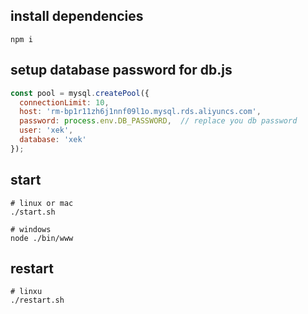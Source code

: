 ## install dependencies
```shell
npm i
```

## setup database password for db.js

```javascript
const pool = mysql.createPool({
  connectionLimit: 10,
  host: 'rm-bp1r11zh6j1nnf09l1o.mysql.rds.aliyuncs.com',
  password: process.env.DB_PASSWORD,  // replace you db password
  user: 'xek',
  database: 'xek'
});
```
## start

```shell
# linux or mac
./start.sh

# windows
node ./bin/www
```

## restart
```shell
# linxu
./restart.sh
```


